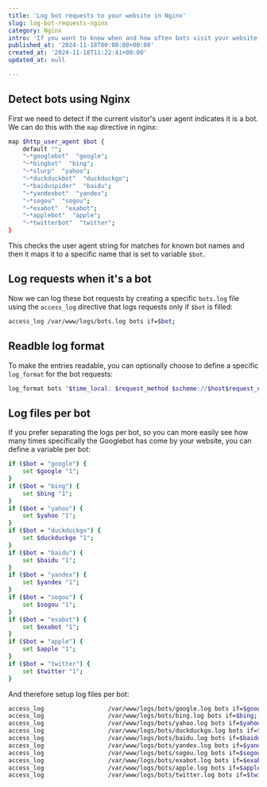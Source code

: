 ```yaml
---
title: 'Log bot requests to your website in Nginx'
slug: log-bot-requests-nginx
category: Nginx
intro: 'If you want to know when and how often bots visit your website, you can easily track this using the following configuration in Nginx.'
published_at: '2024-11-18T00:00:00+00:00'
created_at: '2024-11-18T11:22:41+00:00'
updated_at: null

---
```

## Detect bots using Nginx

First we need to detect if the current visitor's user agent indicates it is a bot. We can do this with the `map` directive in nginx:

```bash
map $http_user_agent $bot {
    default "";
    "~*googlebot"  "google";
    "~*bingbot"  "bing";
    "~*slurp"  "yahoo";
    "~*duckduckbot"  "duckduckgo";
    "~*baiduspider"  "baidu";
    "~*yandexbot"  "yandex";
    "~*sogou"  "sogou";
    "~*exabot"  "exabot";
    "~*applebot"  "apple";
    "~*twitterbot"  "twitter";
}
```

This checks the user agent string for matches for known bot names and then it maps it to a specific name that is set to variable `$bot`.

## Log requests when it's a bot

Now we can log these bot requests by creating a specific `bots.log` file using the `access_log` directive that logs requests only if `$bot` is filled:

```bash
access_log /var/www/logs/bots.log bots if=$bot;
```

## Readble log format

To make the entries readable, you can optionally choose to define a specific `log_format` for the bot requests:

```bash
log_format bots "$time_local: $request_method $scheme://$host$request_uri [$status] $bytes_sent @ $request_time ($http_referer)";
```

## Log files per bot

If you prefer separating the logs per bot, so you can more easily see how many times specifically the Googlebot has come by your website, you can define a variable per bot:

```bash
if ($bot = "google") {
    set $google "1";
}
if ($bot = "bing") {
    set $bing "1";
}
if ($bot = "yahoo") {
    set $yahoo "1";
}
if ($bot = "duckduckgo") {
    set $duckduckgo "1";
}
if ($bot = "baidu") {
    set $baidu "1";
}
if ($bot = "yandex") {
    set $yandex "1";
}
if ($bot = "sogou") {
    set $sogou "1";
}
if ($bot = "exabot") {
    set $exabot "1";
}
if ($bot = "apple") {
    set $apple "1";
}
if ($bot = "twitter") {
    set $twitter "1";
}
```

And therefore setup log files per bot:

```bash
access_log                  /var/www/logs/bots/google.log bots if=$google;
access_log                  /var/www/logs/bots/bing.log bots if=$bing;
access_log                  /var/www/logs/bots/yahoo.log bots if=$yahoo;
access_log                  /var/www/logs/bots/duckduckgo.log bots if=$duckduckgo;
access_log                  /var/www/logs/bots/baidu.log bots if=$baidu;
access_log                  /var/www/logs/bots/yandex.log bots if=$yandex;
access_log                  /var/www/logs/bots/sogou.log bots if=$sogou;
access_log                  /var/www/logs/bots/exabot.log bots if=$exabot;
access_log                  /var/www/logs/bots/apple.log bots if=$apple;
access_log                  /var/www/logs/bots/twitter.log bots if=$twitter;
```
